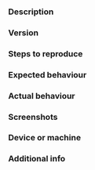 ### Description

<!-- brief description of the bug -->

### Version

<!-- commit id or version number -->

### Steps to reproduce

<!-- if you can reliably reproduce the bug, list here the steps -->

### Expected behaviour

<!-- description of the expected behavior -->

### Actual behaviour

<!-- explain what happened instead of the expected behaviour -->

### Screenshots

<!-- screenshots if gui related, drag and drop to add to the issue -->

### Device or machine

<!-- device/machine used, operating system -->

### Additional info

<!-- additional information useful for debugging (e.g. logs) -->
